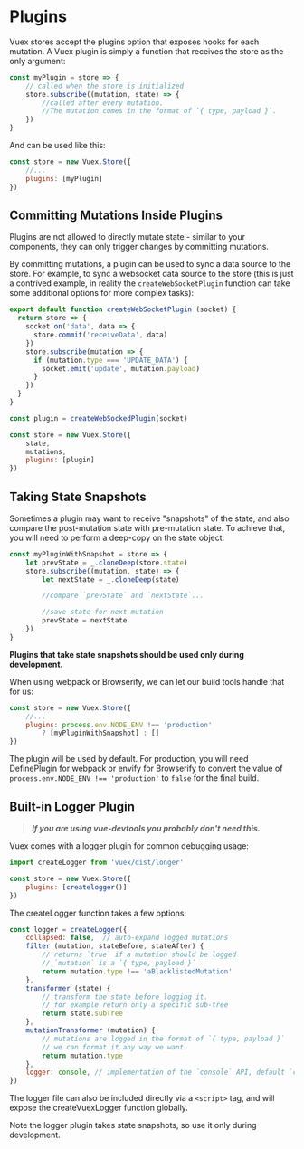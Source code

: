 # Plugins

Vuex stores accept the plugins option that exposes hooks for each mutation. A Vuex plugin is simply a function that receives the store as the only argument:

```js
const myPlugin = store => {
    // called when the store is initialized
    store.subscribe((mutation, state) => {
        //called after every mutation.
        //The mutation comes in the format of `{ type, payload }`.
    })
}
```

And can be used like this:

```js
const store = new Vuex.Store({
    //...
    plugins: [myPlugin]
})
```

## Committing Mutations Inside Plugins

Plugins are not allowed to directly mutate state - similar to your components, they can only trigger changes by committing mutations.

By committing mutations, a plugin can be used to sync a data source to the store. For example, to sync a websocket data source to the store (this is just a contrived example, in reality the `createWebSocketPlugin` function can take some additional options for more complex tasks):

```js
export default function createWebSocketPlugin (socket) {
  return store => {
    socket.on('data', data => {
      store.commit('receiveData', data)
    })
    store.subscribe(mutation => {
      if (mutation.type === 'UPDATE_DATA') {
        socket.emit('update', mutation.payload)
      }
    })
  }
}
```

```js
const plugin = createWebSockedPlugin(socket)

const store = new Vuex.Store({
    state,
    mutations,
    plugins: [plugin]
})
```

## Taking State Snapshots

Sometimes a plugin may want to receive "snapshots" of the state, and also compare the post-mutation state with pre-mutation state. To achieve that, you will need to perform a deep-copy on the state object:

```js
const myPluginWithSnapshot = store => {
    let prevState = _.cloneDeep(store.state)
    store.subscribe((mutation, state) => {
        let nextState = _.cloneDeep(state)

        //compare `prevState` and `nextState`...

        //save state for next mutation
        prevState = nextState
    })
}
```

**Plugins that take state snapshots should be used only during development.**

When using webpack or Browserify, we can let our build tools handle that for us:

```js
const store = new Vuex.Store({
    //...
    plugins: process.env.NODE_ENV !== 'production'
        ? [myPluginWithSnapshot] : []
})
```

The plugin will be used by default. For production, you will need DefinePlugin for webpack or envify for Browserify to convert the value of `process.env.NODE_ENV !== 'production'` to `false` for the final build.

## Built-in Logger Plugin

>***If you are using vue-devtools you probably don't need this.***

Vuex comes with a logger plugin for common debugging usage:

```js
import createLogger from 'vuex/dist/longer'

const store = new Vuex.Store({
    plugins: [createlogger()]
})
```

The createLogger function takes a few options:

```js
const logger = createLogger({
    collapsed: false,  // auto-expand logged mutations
    filter (mutation, stateBefore, stateAfter) {
        // returns `true` if a mutation should be logged
        // `mutation` is a `{ type, payload }`
        return mutation.type !== 'aBlacklistedMutation'
    },
    transformer (state) {
        // transform the state before logging it.
        // for example return only a specific sub-tree
        return state.subTree
    },
    mutationTransformer (mutation) {
        // mutations are logged in the format of `{ type, payload }`
        // we can format it any way we want.
        return mutation.type
    },
    logger: console, // implementation of the `console` API, default `console`
})
```

The logger file can also be included directly via a `<script>` tag, and will expose the createVuexLogger function globally.

Note the logger plugin takes state snapshots, so use it only during development.
